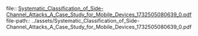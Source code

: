 file:: [Systematic_Classification_of_Side-Channel_Attacks_A_Case_Study_for_Mobile_Devices_1732505080639_0.pdf](../assets/Systematic_Classification_of_Side-Channel_Attacks_A_Case_Study_for_Mobile_Devices_1732505080639_0.pdf)
file-path:: ../assets/Systematic_Classification_of_Side-Channel_Attacks_A_Case_Study_for_Mobile_Devices_1732505080639_0.pdf
